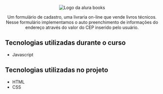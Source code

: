 
<p align="center"> <img src="https://github.com/MonicaHillman/js-consumindo-dados-api/blob/aula05/img/Logo.svg" alt="Logo da alura books"> </p>
<p align="center">Um formulário de cadastro, uma livraria on-line que vende livros técnicos. Nesse formulário implementamos o auto preenchimento de informações do endereço através do valor do CEP inserido pelo usuário.</p>

## Tecnologias utilizadas durante o curso
* Javascript

## Tecnologias utilizadas no projeto
* HTML
* CSS

